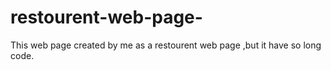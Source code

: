 # restourent-web-page-
This web page created by me as a restourent web page ,but it have so long code. 
